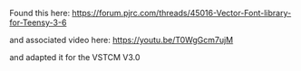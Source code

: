 Found this here: https://forum.pjrc.com/threads/45016-Vector-Font-library-for-Teensy-3-6

and associated video here: https://youtu.be/T0WgGcm7ujM

and adapted it for the VSTCM V3.0
